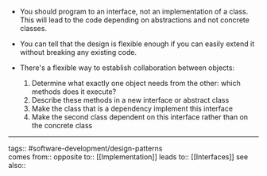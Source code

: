 - You should program to an interface, not an implementation of a class. This will lead to the code depending on abstractions and not concrete classes.
- You can tell that the design is flexible enough if you can easily extend it without breaking any existing code.

- There's a flexible way to establish collaboration between objects:
	1. Determine what exactly one object needs from the other: which methods does it execute?
	2. Describe these methods in a new interface or abstract class
	3. Make the class that is a dependency implement this interface
	4. Make the second class dependent on this interface rather than on the concrete class

***
tags:: #software-development/design-patterns  
comes from::
opposite to:: [[Implementation]]
leads to:: [[Interfaces]]
see also::

